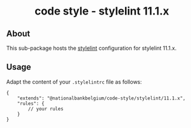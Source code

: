 <h1 align="center">
   code style - stylelint 11.1.x
</h1>

## About

This sub-package hosts the [stylelint](https://stylelint.io) configuration for stylelint 11.1.x.

## Usage

Adapt the content of your `.stylelintrc` file as follows:

```text
{
	"extends": "@nationalbankbelgium/code-style/stylelint/11.1.x",
	"rules": {
		// your rules
	}
}
```
